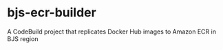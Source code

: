 # bjs-ecr-builder
A CodeBuild project that replicates Docker Hub images to Amazon ECR in BJS region
